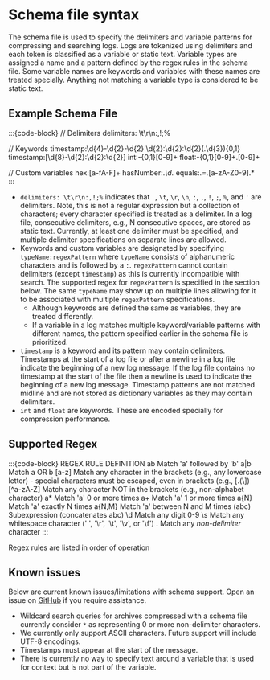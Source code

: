 # Schema file syntax

The schema file is used to specify the delimiters and variable patterns for 
compressing and searching logs. Logs are tokenized using delimiters and each 
token is classified as a variable or static text. Variable types are assigned a 
name and a pattern defined by the regex rules in the schema file. Some variable 
names are keywords and variables with these names are treated specially.
Anything not matching a variable type is considered to be static text.

## Example Schema File 

:::{code-block}
// Delimiters
delimiters: \t\r\n:,!;%

// Keywords
timestamp:\d{4}\-\d{2}\-\d{2} \d{2}:\d{2}:\d{2}(\.\d{3}){0,1}
timestamp:\[\d{8}\-\d{2}:\d{2}:\d{2}\]
int:\-{0,1}[0-9]+
float:\-{0,1}[0-9]+\.[0-9]+

// Custom variables
hex:[a-fA-F]+
hasNumber:.*\d.*
equals:.*=.*[a-zA-Z0-9].*
:::

* `delimiters: \t\r\n:,!;%` indicates that ` `, `\t`, `\r`, `\n`, `:`, `,`, `!`,
  `;`, `%`, and `'` are delimiters. Note, this is not a regular expression but a 
  collection of characters; every character specified is treated as a delimiter.
  In a log file, consecutive delimiters, e.g., N consecutive spaces, are stored 
  as static text. Currently, at least one delimiter must be specified, and 
  multiple delimiter specifications on separate lines are allowed.
* Keywords and custom variables are designated by specifying
  `typeName:regexPattern` where `typeName` consists of alphanumeric characters
  and is followed by a `:`. `regexPattern` cannot contain delimiters (except
  `timestamp`) as this is currently incompatible with search. The supported
  regex for `regexPattern` is specified in the section below. The same 
  `typeName` may show up on multiple lines allowing for it to be associated
  with multiple `regexPattern` specifications.
  * Although keywords are defined the same as variables, they are treated 
    differently.
  * If a variable in a log matches multiple keyword/variable patterns with 
    different names, the pattern specified earlier in the schema file is 
    prioritized.
* `timestamp` is a keyword and its pattern may contain delimiters. Timestamps at
  the start of a log file or after a newline in a log file indicate the
  beginning of a new log message. If the log file contains no timestamp at the
  start of the file then a newline is used to indicate the beginning of a new
  log message. Timestamp patterns are not matched midline and are not stored as
  dictionary variables as they may contain delimiters.
* `int` and `float` are keywords. These are encoded specially for compression
  performance.

## Supported Regex
:::{code-block}
REGEX RULE   DEFINITION
ab           Match 'a' followed by 'b'
a|b          Match a OR b
[a-z]        Match any character in the brackets (e.g., any lowercase letter)
             - special characters must be escaped, even in brackets (e.g., [\.\(\\])
[^a-zA-Z]    Match any character NOT in the brackets (e.g., non-alphabet character)
a*           Match 'a' 0 or more times
a+           Match 'a' 1 or more times
a{N}         Match 'a' exactly N times
a{N,M}       Match 'a' between N and M times
(abc)        Subexpression (concatenates abc)
\d           Match any digit 0-9
\s           Match any whitespace character (' ', '\r', '\t', '\v', or '\f')
.            Match any *non-delimiter* character
:::

Regex rules are listed in order of operation

## Known issues
Below are current known issues/limitations with schema support. Open an issue on 
[GitHub](https://github.com/y-scope/clp/issues) if you require assistance.

* Wildcard search queries for archives compressed with a schema file currently 
  consider `*` as representing 0 or more non-delimiter characters.
* We currently only support ASCII characters. Future support will include UTF-8
  encodings.
* Timestamps must appear at the start of the message.
* There is currently no way to specify text around a variable that is used for 
  context but is not part of the variable.
